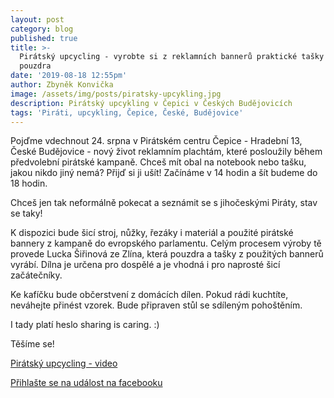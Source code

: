 ```yaml
---
layout: post
category: blog
published: true
title: >-
  Pirátský upcycling - vyrobte si z reklamních bannerů praktické tašky či
  pouzdra
date: '2019-08-18 12:55pm'
author: Zbyněk Konvička
image: /assets/img/posts/piratsky-upcykling.jpg
description: Pirátský upcykling v Čepici v Českých Budějovicích
tags: 'Piráti, upcykling, Čepice, České, Budějovice'
---
```

Pojďme vdechnout 24. srpna v Pirátském centru Čepice - Hradební 13, České Budějovice - nový život reklamním plachtám, které posloužily během předvolební pirátské kampaně. Chceš mít obal na notebook nebo tašku, jakou nikdo jiný nemá? Přijď si ji ušít! 
Začínáme v 14 hodin a šít budeme do 18 hodin.

Chceš jen tak neformálně pokecat a seznámit se s jihočeskými Piráty, stav se taky!

K dispozici bude šicí stroj, nůžky, řezáky i materiál a použité pirátské bannery z kampaně do evropského parlamentu. Celým procesem výroby tě provede Lucka Šiřinová ze Zlína, která pouzdra a tašky z použitých bannerů vyrábí. Dílna je určena pro dospělé a je vhodná i pro naprosté šicí začátečníky.

Ke kafíčku bude občerstvení z domácích dílen. Pokud rádi kuchtíte, neváhejte přinést vzorek. Bude připraven stůl se sdíleným pohoštěním.

I tady platí heslo sharing is caring. :)

Těšíme se! 

[Pirátský upcycling - video](https://www.facebook.com/pirati.jck/videos/10157395273962114/)

[Přihlašte se na událost na facebooku](https://www.facebook.com/events/400994147205538/)
